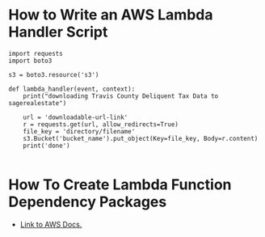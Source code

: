 # How to Write an AWS Lambda Handler Script

```
import requests
import boto3

s3 = boto3.resource('s3')

def lambda_handler(event, context):
    print("downloading Travis County Deliquent Tax Data to sagerealestate")
   
    url = 'downloadable-url-link'
    r = requests.get(url, allow_redirects=True)
    file_key = 'directory/filename'
    s3.Bucket('bucket_name').put_object(Key=file_key, Body=r.content)
    print('done')
    
```
# How To Create Lambda Function Dependency Packages
- [Link to AWS Docs.](https://docs.aws.amazon.com/lambda/latest/dg/lambda-python-how-to-create-deployment-package.html#python-package-dependencies)

 
